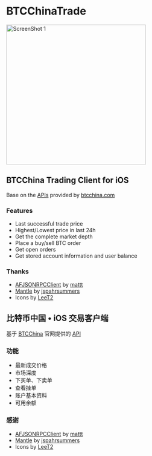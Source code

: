 BTCChinaTrade
=============

<img src="https://raw.github.com/yfme/BTCChinaTrade/master/screenshots.png?token=568285__eyJzY29wZSI6IlJhd0Jsb2I6eWZtZS9CVENDaGluYVRyYWRlL21hc3Rlci9zY3JlZW5zaG90cy5wbmciLCJleHBpcmVzIjoxMzg5MzY0NDc1fQ%3D%3D--6c13cf47a8da97ff79426e844fb2c67ba4cb3389" alt="ScreenShot 1" width="370px" style="width: 370px;" />

## BTCChina Trading Client for iOS
Base on the [APIs](http://btcchina.org/api-trade-documentation-en) provided by [btcchina.com](https://btcchina.com)
### Features
* Last successful trade price
* Highest/Lowest price in last 24h
* Get the complete market depth
* Place a buy/sell BTC order
* Get open orders
* Get stored account information and user balance

### Thanks
* [AFJSONRPCClient](https://github.com/AFNetworking/AFJSONRPCClient) by [mattt](https://github.com/mattt) 
* [Mantle](https://github.com/jspahrsummers) by [jspahrsummers](https://github.com/jspahrsummers) 
* Icons by [LeeT2](http://weibo.com/1lfp)

## 比特币中国 • iOS 交易客户端
基于 [BTCChina](https://btcchina.com) 官网提供的 [API](http://btcchina.org/api-trade-documentation-zh)
### 功能
* 最新成交价格
* 市场深度
* 下买单、下卖单
* 查看挂单
* 账户基本资料
* 可用余额

### 感谢
* [AFJSONRPCClient](https://github.com/AFNetworking/AFJSONRPCClient) by [mattt](https://github.com/mattt) 
* [Mantle](https://github.com/jspahrsummers) by [jspahrsummers](https://github.com/jspahrsummers) 
* Icons by [LeeT2](http://weibo.com/1lfp)


